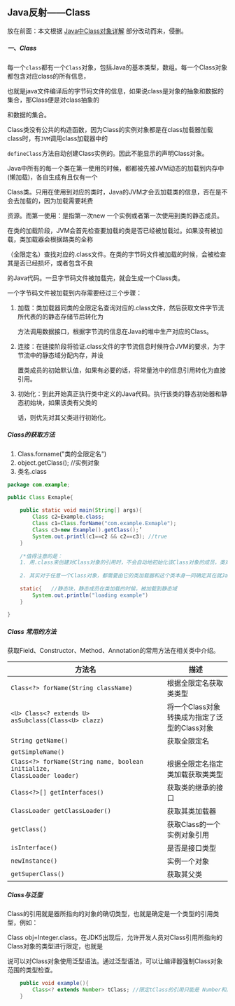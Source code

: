 ## Java反射——Class

放在前面：本文根据 <a href="https://blog.csdn.net/dufufd/article/details/80537638">Java中Class对象详解</a> 部分改动而来，侵删。



##### 一、Class

每一个`class`都有一个`Class`对象，包括Java的基本类型，数组。每一个Class对象都包含对应class的所有信息，

也就是java文件编译后的字节码文件的信息，如果说class是对象的抽象和数据的集合，那Class便是对class抽象的

和数据的集合。



Class类没有公共的构造函数，因为Class的实例对象都是在class加载器加载class时，有`JVM`调用class加载器中的

`defineClass`方法自动创建Class实例的。因此不能显示的声明Class对象。



Java中所有的每一个类在第一使用的时候，都都被先被JVM动态的加载到内存中(懒加载)，各自生成有且仅有一个

Class类。只用在使用到对应的类时，Java的JVM才会去加载类的信息，否在是不会去加载的，因为加载需要耗费

资源。而第一使用：是指第一次new 一个实例或者第一次使用到类的静态成员。

在类的加载阶段，JVM会首先检查要加载的类是否已经被加载过。如果没有被加载，类加载器会根据路类的全称

（全限定名）查找对应的.class文件。在类的字节码文件被加载的时候，会被检查其是否已经损坏，或者包含不良

的Java代码。一旦字节码文件被加载完，就会生成一个Class类。



一个字节码文件被加载到内存需要经过三个步骤：

1. 加载：类加载器同类的全限定名查询对应的.class文件，然后获取文件字节流所代表的的静态存储节后转化为

   方法调用数据接口，根据字节流的信息在Java的堆中生产对应的Class。

2. 连接：在链接阶段将验证.class文件的字节流信息时候符合JVM的要求，为字节流中的静态域分配内存，并设

   置类成员的初始默认值，如果有必要的话，将常量池中的信息引用转化为直接引用。

3. 初始化：到此开始真正执行类中定义的Java代码。执行该类的静态初始器和静态初始块，如果该类有父类的

   话，则优先对其父类进行初始化。



##### Class的获取方法

1. Class.forname("类的全限定名")
2. object.getClass();  //实例对象
3. 类名.class 

```java
package com.example;

public Class Exmaple{
    
	public static void main(String[] args){
        Class c2=Example.class;
		Class c1=Class.forName("com.example.Exmaple");
        Class c3=new Example().getClass();’
        System.out.printl(c1==c2 && c2==c3); //true  
    }
    
    /*值得注意的是：
    1. 用.class来创建对Class对象的引用时，不会自动地初始化该Class对象的成员，类对象的初始化阶段被延迟到了对静态方法或者非常数静态域首次引用时才执行。"loading example"并不会再指定到Class c2=Example.class;打印，而是在执行第二语句的时候打印出来。
    
    2. 其实对于任意一个Class对象，都需要由它的类加载器和这个类本身一同确定其在就Java虚拟机中的唯一性，也就是说，即使两个Class对象来源于同一个Class文件，只要加载它们的类加载器不同，那这两个Class对象就必定不相等。java虚拟机中使用双亲委派模型来组织类加载器之间的关系，来保证Class对象的唯一性。*/
    
    static{   //静态块，静态成员在类加载的时候，被加载到静态域
        System.out.println("loading example")
    }
     
}
```



##### Class 常用的方法

获取Field、Constructor、Method、Annotation的常用方法在相关类中介绍。

| 方法名                                                       | 描述                                         |
| ------------------------------------------------------------ | -------------------------------------------- |
| `Class<?> forName(String className)`                         | 根据全限定名获取类类型                       |
| `<U> Class<? extends U> asSubclass(Class<U> clazz)`          | 将一个Class对象转换成为指定了泛型的Class对象 |
| `String getName()`                                           | 获取全限定名                                 |
| `getSimpleName()`                                            |                                              |
| `Class<?> forName(String name, boolean initialize,                               ClassLoader loader)` | 根据全限定名指定类加载获取类类型             |
| `Class<?>[] getInterfaces()`                                 | 获取类的继承的接口                           |
| `ClassLoader getClassLoader()`                               | 获取其类加载器                               |
| `getClass()`                                                 | 获取Class的一个实例对象引用                  |
| `isInterface()`                                              | 是否是接口类型                               |
| `newInstance()`                                              | 实例一个对象                                 |
| `getSuperClass()`                                            | 获取其父类                                   |



##### Class与泛型

Class的引用就是器所指向的对象的确切类型，也就是确定是一个类型的引用类型，例如：

 Class obj=Integer.class。在JDK5出现后，允许开发人员对Class引用所指向的Class对象的类型进行限定，也就是

说可以对Class对象使用泛型语法。通过泛型语法，可以让编译器强制Class对象范围的类型检查。

```java
	public void example(){
        Class<? extends Number> tClass; //限定tClass的引用只能是 Number和其子类的类型引用
    }
```

